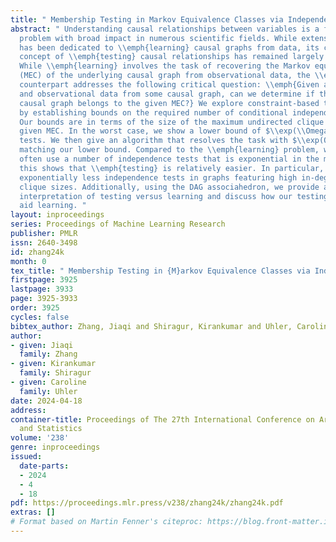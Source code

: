 ```yaml
---
title: " Membership Testing in Markov Equivalence Classes via Independence Queries "
abstract: " Understanding causal relationships between variables is a fundamental
  problem with broad impact in numerous scientific fields. While extensive research
  has been dedicated to \\emph{learning} causal graphs from data, its complementary
  concept of \\emph{testing} causal relationships has remained largely unexplored.
  While \\emph{learning} involves the task of recovering the Markov equivalence class
  (MEC) of the underlying causal graph from observational data, the \\emph{testing}
  counterpart addresses the following critical question: \\emph{Given a specific MEC
  and observational data from some causal graph, can we determine if the data-generating
  causal graph belongs to the given MEC?} We explore constraint-based testing methods
  by establishing bounds on the required number of conditional independence tests.
  Our bounds are in terms of the size of the maximum undirected clique ($s$) of the
  given MEC. In the worst case, we show a lower bound of $\\exp(\\Omega(s))$ independence
  tests. We then give an algorithm that resolves the task with $\\exp(O(s))$ tests,
  matching our lower bound. Compared to the \\emph{learning} problem, where algorithms
  often use a number of independence tests that is exponential in the maximum in-degree,
  this shows that \\emph{testing} is relatively easier. In particular, it requires
  exponentially less independence tests in graphs featuring high in-degrees and small
  clique sizes. Additionally, using the DAG associahedron, we provide a geometric
  interpretation of testing versus learning and discuss how our testing result can
  aid learning. "
layout: inproceedings
series: Proceedings of Machine Learning Research
publisher: PMLR
issn: 2640-3498
id: zhang24k
month: 0
tex_title: " Membership Testing in {M}arkov Equivalence Classes via Independence Queries "
firstpage: 3925
lastpage: 3933
page: 3925-3933
order: 3925
cycles: false
bibtex_author: Zhang, Jiaqi and Shiragur, Kirankumar and Uhler, Caroline
author:
- given: Jiaqi
  family: Zhang
- given: Kirankumar
  family: Shiragur
- given: Caroline
  family: Uhler
date: 2024-04-18
address:
container-title: Proceedings of The 27th International Conference on Artificial Intelligence
  and Statistics
volume: '238'
genre: inproceedings
issued:
  date-parts:
  - 2024
  - 4
  - 18
pdf: https://proceedings.mlr.press/v238/zhang24k/zhang24k.pdf
extras: []
# Format based on Martin Fenner's citeproc: https://blog.front-matter.io/posts/citeproc-yaml-for-bibliographies/
---
```

